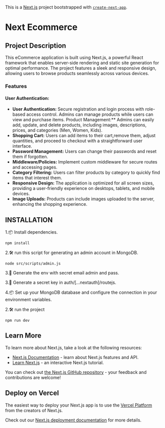 This is a [Next.js](https://nextjs.org/) project bootstrapped with [`create-next-app`](https://github.com/vercel/next.js/tree/canary/packages/create-next-app).

# Next Ecommerce 

## Project Description

This eCommerce application is built using Next.js, a powerful React framework that enables server-side rendering and static site generation for optimal performance. The project features a sleek and responsive design, allowing users to browse products seamlessly across various devices.

### Features

#### User Authentication: 
- **User Authentication:** Secure registration and login process with role-based access control. Admins can manage products while users can view and purchase items.
Product Management:** Admins can easily add, update, and delete products, including images, descriptions, prices, and categories (Men, Women, Kids).
- **Shopping Cart:** Users can add items to their cart,remove them, adjust quantities, and proceed to checkout with a straightforward user interface.
- **Password Management:** Users can change their passwords and reset them if forgotten.
- **Middleware/Policies:** Implement custom middleware for secure routes and accessing pages.
- **Category Filtering:** Users can filter products by category to quickly find items that interest them.
- **Responsive Design:** The application is optimized for all screen sizes, providing a user-friendly experience on desktops, tablets, and mobile devices.
- **Image Uploads:** Products can include images uploaded to the server, enhancing the shopping experience.


## INSTALLATION
1.📦 Install dependencies.
```
npm install
```
2.🛠️ run this script for generating an admin account in MongoDB.
```
node src/scripts/admin.js
```
3.🔑 Generate the env with secret email admin and pass.

3.🔑 Generate a secret key in auth/[...nextauth]/routejs.

4.📦 Set up your MongoDB database and configure the connection in your environment variables.

2.🛠️ run the project
```
npm run dev
```



## Learn More

To learn more about Next.js, take a look at the following resources:

- [Next.js Documentation](https://nextjs.org/docs) - learn about Next.js features and API.
- [Learn Next.js](https://nextjs.org/learn) - an interactive Next.js tutorial.

You can check out [the Next.js GitHub repository](https://github.com/vercel/next.js/) - your feedback and contributions are welcome!

## Deploy on Vercel

The easiest way to deploy your Next.js app is to use the [Vercel Platform](https://vercel.com/new?utm_medium=default-template&filter=next.js&utm_source=create-next-app&utm_campaign=create-next-app-readme) from the creators of Next.js.

Check out our [Next.js deployment documentation](https://nextjs.org/docs/deployment) for more details.

